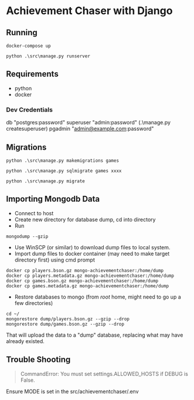 # Achievement Chaser with Django

## Running

```
docker-compose up
```

```
python .\src\manage.py runserver
```

## Requirements

- python
- docker

### Dev Credentials

db "postgres:password"
superuser "admin:password" (.\manage.py createsuperuser)
pgadmin "admin@example.com:password"

## Migrations

`python .\src\manage.py makemigrations games`

`python .\src\manage.py sqlmigrate games xxxx`

`python .\src\manage.py migrate`

## Importing Mongodb Data

- Connect to host
- Create new directory for database dump, cd into directory
- Run

```
mongodump --gzip
```

- Use WinSCP (or similar) to download dump files to local system.
- Import dump files to docker container (may need to make target directory first) using cmd prompt

```
docker cp players.bson.gz mongo-achievementchaser:/home/dump
docker cp players.metadata.gz mongo-achievementchaser:/home/dump
docker cp games.bson.gz mongo-achievementchaser:/home/dump
docker cp games.metadata.gz mongo-achievementchaser:/home/dump
```

- Restore databases to mongo (from _root_ home, might need to go up a few directories)

```
cd ~/
mongorestore dump/players.bson.gz --gzip --drop
mongorestore dump/games.bson.gz --gzip --drop
```

That will upload the data to a "dump" database, replacing what may have already existed.

## Trouble Shooting

> CommandError: You must set settings.ALLOWED_HOSTS if DEBUG is False.

Ensure MODE is set in the src/achievementchaser/.env

